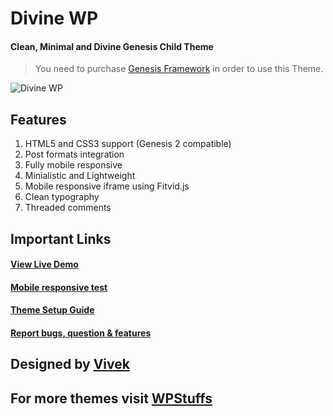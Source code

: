 # Divine WP
#### Clean, Minimal and Divine Genesis Child Theme

> You need to purchase [Genesis Framework](http://www.wpstuffs.com/genesis) in order to use this Theme.

![Divine WP](http://www.wpstuffs.com/wp-content/uploads/2013/11/divineWP.png)


## Features

1. HTML5 and CSS3 support (Genesis 2 compatible)
2. Post formats integration
3. Fully mobile responsive
4. Minialistic and Lightweight
5. Mobile responsive iframe using Fitvid.js
6. Clean typography
7. Threaded comments 

## Important Links
#### [View Live Demo](http://demo.wpstuffs.com/divinewp/)
#### [Mobile responsive test](http://www.studiopress.com/responsive/?demo.wpstuffs.com/divinewp/)
#### [Theme Setup Guide](http://demo.wpstuffs.com/divinewp/theme-setup/)
#### [Report bugs, question & features](https://github.com/vividvilla/divinewp/issues)

## Designed by [Vivek](http://vivekr.net)
## For more themes visit [WPStuffs](http://www.wpstuffs.com/)

